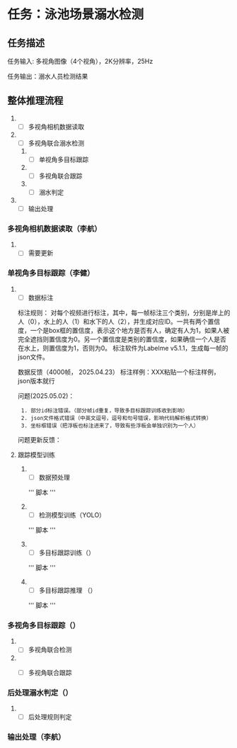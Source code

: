 # 任务：泳池场景溺水检测

## 任务描述
任务输入: 多视角图像（4个视角），2K分辨率，25Hz

任务输出：溺水人员检测结果

## 整体推理流程
1. - [ ] 多视角相机数据读取
2. - [ ] 多视角联合溺水检测
    1. - [ ] 单视角多目标跟踪
    2. - [ ] 多视角联合跟踪
    3. - [ ] 溺水判定
3. - [ ] 输出处理

### 多视角相机数据读取（李航）
1. - [ ] 需要更新

### 单视角多目标跟踪（李健）
1. - [ ] 数据标注

    标注规则：
        对每个视频进行标注，其中，每一帧标注三个类别，分别是岸上的人（0），水上的人（1）和水下的人（2），并生成对应ID。一共有两个置信度，一个是box框的置信度，表示这个地方是否有人，确定有人为1，如果人被完全遮挡则置信度为0。另一个置信度是类别的置信度，如果确信一个人是否在水上，则置信度为1，否则为0。
        标注软件为Labelme v5.1.1，生成每一帧的json文件。

    数据反馈（4000帧， 2025.04.23）
    标注样例：XXX粘贴一个标注样例，json版本就行

    问题(2025.05.02)： 
        
        1. 部分id标注错误。（部分帧id重复，导致多目标跟踪训练收到影响）
        2. json文件格式错误（中英文逗号，逗号和句号错误，影响代码解析格式转换）
        3. 坐标框错误（把浮板也标注进来了，导致有些浮板会单独识别为一个人）

    问题更新反馈：

2. 跟踪模型训练

    1. - [ ] 数据预处理
        
        '''
        脚本
        '''

    2. - [ ] 检测模型训练（YOLO）

        '''
        脚本
        '''
    3. - [ ] 多目标跟踪训练（）

        '''
        脚本
        '''
    3. - [ ] 多目标跟踪推理 （）
        
        '''
        脚本
        '''


### 多视角多目标跟踪（）
1. - [ ] 多视角联合检测

2. - [ ] 多视角联合跟踪


### 后处理溺水判定（）
1. -[ ] 后处理规则判定

### 输出处理（李航）



